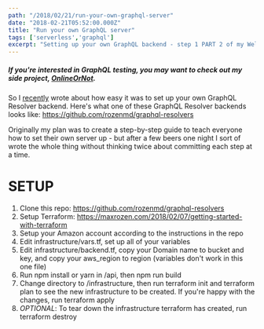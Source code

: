 ```yaml
---
path: "/2018/02/21/run-your-own-graphql-server"
date: "2018-02-21T05:52:00.000Z"
title: "Run your own GraphQL server"
tags: ['serverless','graphql']
excerpt: "Setting up your own GraphQL backend - step 1 PART 2 of my Welcome to GraphQL resolvers series"
---
```


##### If you're interested in GraphQL testing, you may want to check out my side project, [OnlineOrNot](https://OnlineOrNot.com).

So I
[recently](https://maxrozen.com/2018/02/11/setting-up-graphql-backend-resolver)
wrote about how easy it was to set up your own GraphQL Resolver backend. Here's
what one of these GraphQL Resolver backends looks like:
https://github.com/rozenmd/graphql-resolvers

Originally my plan was to create a step-by-step guide to teach everyone how to
set their own server up - but after a few beers one night I sort of wrote the
whole thing without thinking twice about committing each step at a time.

# SETUP

1.  Clone this repo: https://github.com/rozenmd/graphql-resolvers
2.  Setup Terraform:
    https://maxrozen.com/2018/02/07/getting-started-with-terraform
3.  Setup your Amazon account according to the instructions in the repo
4.  Edit infrastructure/vars.tf, set up all of your variables
5.  Edit infrastructure/backend.tf, copy your Domain name to bucket and key, and
    copy your aws_region to region (variables don't work in this one file)
6.  Run npm install or yarn in /api, then npm run build
7.  Change directory to /infrastructure, then run terraform init and terraform
    plan to see the new infrastructure to be created. If you're happy with the
    changes, run terraform apply
8.  _OPTIONAL_: To tear down the infrastructure terraform has created, run
    terraform destroy
